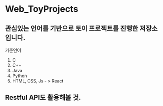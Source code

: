 # Web_ToyProjects

## 관심있는 언어를 기반으로 토이 프로젝트를 진행한 저장소 입니다.

기준언어
1. C
2. C++
3. Java
4. Python
5. HTML, CSS, Js - > React


## Restful API도 활용해볼 것.
